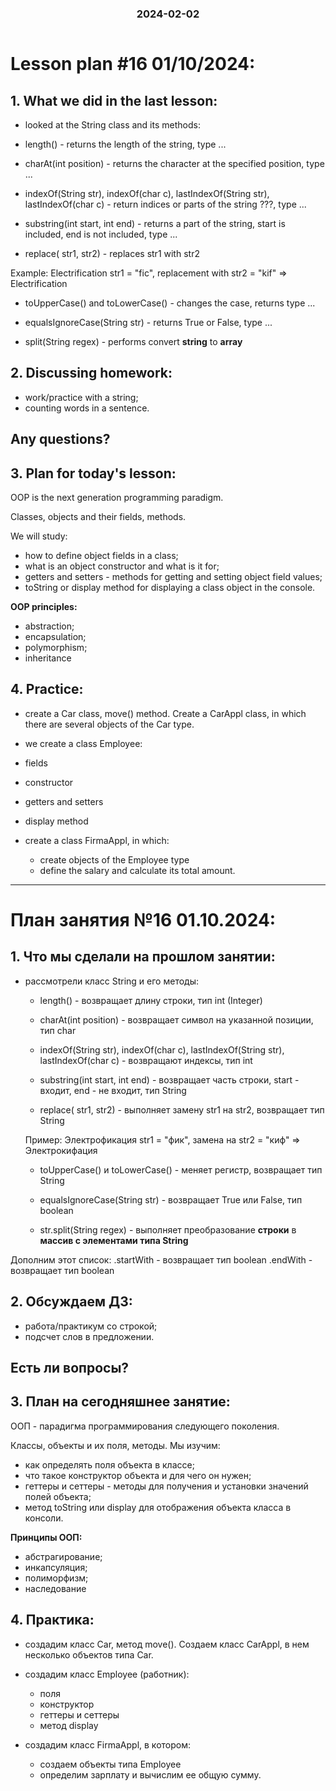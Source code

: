 <h3 style="text-align: center; padding-bottom: 14px">2024-02-02</h3>

# Lesson plan #16 01/10/2024:

## 1. What we did in the last lesson:
- looked at the String class and its methods:

- length() - returns the length of the string, type ...

- charAt(int position) - returns the character at the specified position, type ...

- indexOf(String str), indexOf(char c), lastIndexOf(String str), lastIndexOf(char c) - return indices or parts of the string ???, type ...

- substring(int start, int end) - returns a part of the string, start is included, end is not included, type ...

- replace( str1, str2) - replaces str1 with str2

Example: Electrification str1 = "fic", replacement with str2 = "kif" => Electrification

- toUpperCase() and toLowerCase() - changes the case, returns type ...

- equalsIgnoreCase(String str) - returns True or False, type ...

- split(String regex) - performs convert **string** to **array**

## 2. Discussing homework:
- work/practice with a string;
- counting words in a sentence.

Any questions?
------------------------------------------------------------

## 3. Plan for today's lesson:

OOP is the next generation programming paradigm.

Classes, objects and their fields, methods.

We will study:
- how to define object fields in a class;
- what is an object constructor and what is it for;
- getters and setters - methods for getting and setting object field values;
- toString or display method for displaying a class object in the console.

**OOP principles:**
- abstraction;
- encapsulation;
- polymorphism;
- inheritance

## 4. Practice:

- create a Car class, move() method. Сreate a CarAppl class, in which there are several objects of the Car type.

- we create a class Employee:
- fields
- constructor
- getters and setters
- display method

- create a class FirmaAppl, in which:
  - create objects of the Employee type
  - define the salary and calculate its total amount.

___

# План занятия №16 01.10.2024:

## 1. Что мы сделали на прошлом занятии:
- рассмотрели класс String и его методы:

  - length() - возвращает длину строки, тип int (Integer)
  
  - charAt(int position) - возвращает символ на указанной позиции, тип char

  - indexOf(String str), indexOf(char c), lastIndexOf(String str), lastIndexOf(char c) - возвращают индексы, тип int

  - substring(int start, int end) - возвращает часть строки, start - входит, end - не входит, тип String

  - replace( str1, str2) - выполняет замену str1 на str2, возвращает тип String

  Пример: Электрофикация str1 = "фик", замена на str2 = "киф"  => Электрокифация

  - toUpperCase() и toLowerCase() - меняет регистр, возвращает тип String

  - equalsIgnoreCase(String str) - возвращает True или False, тип boolean

  - str.split(String regex) - выполняет преобразование **строки** в **массив с элементами типа String**

Дополним этот список:
.startWith - возвращает тип boolean
.endWith - возвращает тип boolean


## 2. Обсуждаем ДЗ:
- работа/практикум cо строкой;
- подсчет слов в предложении.

Есть ли вопросы?
----------------------------------------------------------------------------

## 3. План на сегодняшнее занятие:

ООП - парадигма программирования следующего поколения.

Классы, объекты и их поля, методы. 
Мы изучим:
- как определять поля объекта в классе;
- что такое конструктор объекта и для чего он нужен;
- геттеры и сеттеры - методы для получения и установки значений полей объекта;
- метод toString или display для отображения объекта класса в консоли.

**Принципы ООП:**
- абстрагирование;
- инкапсуляция;
- полиморфизм;
- наследование

## 4. Практика:

- создадим класс Car, метод move(). Создаем класс CarAppl, в нем несколько объектов типа Car.

- создадим класс Employee (работник):
  - поля
  - конструктор
  - геттеры и сеттеры
  - метод display

- создадим класс FirmaAppl, в котором:
  - создаем объекты типа Employee
  - определим зарплату и вычислим ее общую сумму.









